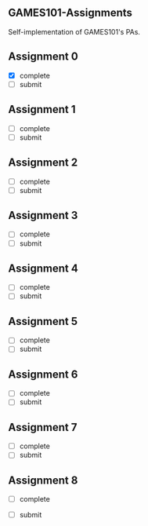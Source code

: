 ## GAMES101-Assignments

Self-implementation of GAMES101's PAs.

## Assignment 0
 - [x] complete
 - [ ] submit

## Assignment 1
- [ ] complete
- [ ] submit
## Assignment 2
- [ ] complete
- [ ] submit
## Assignment 3
- [ ] complete
- [ ] submit
## Assignment 4
- [ ] complete
- [ ] submit
## Assignment 5
- [ ] complete
- [ ] submit
## Assignment 6
- [ ] complete
- [ ] submit

## Assignment 7
- [ ] complete
- [ ] submit

## Assignment 8
- [ ] complete
- [ ] submit

